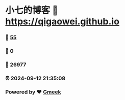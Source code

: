 # 小七的博客 :link: https://qigaowei.github.io 
### :page_facing_up: [55](https://qigaowei.github.io/tag.html) 
### :speech_balloon: 0 
### :hibiscus: 26977 
### :alarm_clock: 2024-09-12 21:35:08 
### Powered by :heart: [Gmeek](https://github.com/Meekdai/Gmeek)
